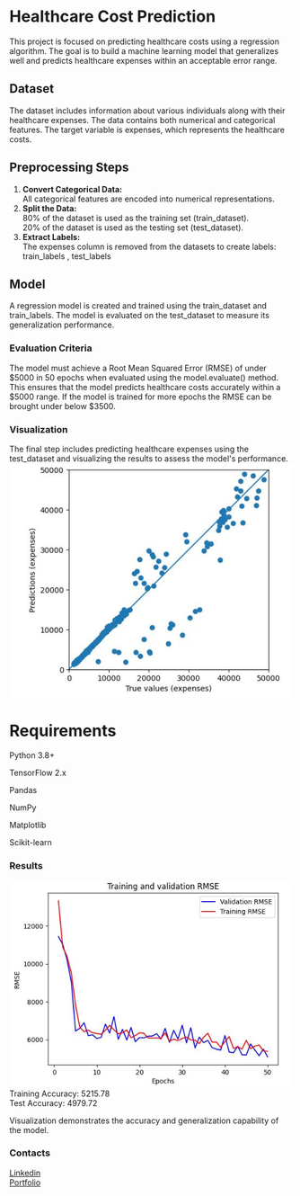 # Healthcare Cost Prediction
This project is focused on predicting healthcare costs using a regression algorithm. The goal is to build a machine learning model that generalizes well and predicts healthcare expenses within an acceptable error range.
## Dataset
The dataset includes information about various individuals along with their healthcare expenses. The data contains both numerical and categorical features. The target variable is expenses, which represents the healthcare costs.
## Preprocessing Steps
1. **Convert Categorical Data:**                                                                                                               
   All categorical features are encoded into numerical representations.                                                                         
2. **Split the Data:**                                                                                                                  
   80% of the dataset is used as the training set (train_dataset).                                                                                                        
   20% of the dataset is used as the testing set (test_dataset).
3. **Extract Labels:**                                                                                                                                    
   The expenses column is removed from the datasets to create labels: train_labels , test_labels
## Model
A regression model is created and trained using the train_dataset and train_labels. The model is evaluated on the test_dataset to measure its generalization performance.                   
### Evaluation Criteria
The model must achieve a Root Mean Squared Error (RMSE) of under $5000 in 50 epochs when evaluated using the model.evaluate() method. This ensures that the model predicts healthcare costs accurately within a $5000 range. If the model is trained for more epochs the RMSE can be brought under below $3500.
### Visualization
The final step includes predicting healthcare expenses using the test_dataset and visualizing the results to assess the model's performance.                                                 
![img](https://github.com/G-Kamalesh/DNN_Linear_Regression/blob/main/test_predict.JPG?raw=true)
# Requirements
Python 3.8+

TensorFlow 2.x

Pandas

NumPy

Matplotlib

Scikit-learn

### Results
![img](https://github.com/G-Kamalesh/DNN_Linear_Regression/blob/main/linear_model_graph.JPG?raw=true)                                                                                                                                                   
Training Accuracy: 5215.78                                                                                                                                       
Test Accuracy: 4979.72                                                                                                                                             

Visualization demonstrates the accuracy and generalization capability of the model.

### Contacts
[Linkedin](www.linkedin.com/in/g-kamaleashwar-28a2802ba)                                                                                                                                
[Portfolio](https://kamalesh-portfolio.streamlit.app/)
